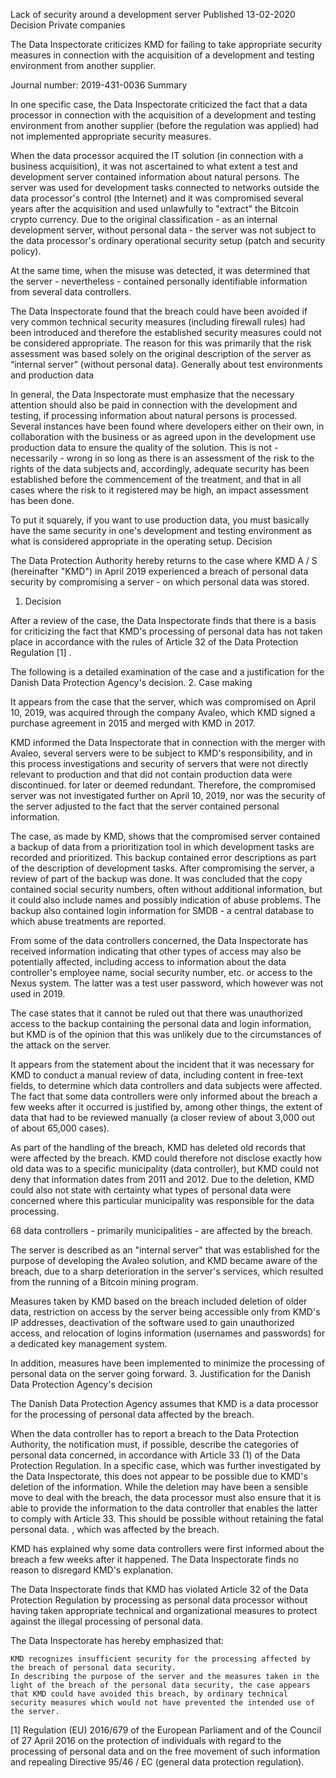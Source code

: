 Lack of security around a development server
Published 13-02-2020
Decision Private companies

The Data Inspectorate criticizes KMD for failing to take appropriate security measures in connection with the acquisition of a development and testing environment from another supplier.

Journal number: 2019-431-0036
Summary

In one specific case, the Data Inspectorate criticized the fact that a data processor in connection with the acquisition of a development and testing environment from another supplier (before the regulation was applied) had not implemented appropriate security measures.

When the data processor acquired the IT solution (in connection with a business acquisition), it was not ascertained to what extent a test and development server contained information about natural persons. The server was used for development tasks connected to networks outside the data processor's control (the Internet) and it was compromised several years after the acquisition and used unlawfully to "extract" the Bitcoin crypto currency. Due to the original classification - as an internal development server, without personal data - the server was not subject to the data processor's ordinary operational security setup (patch and security policy).

At the same time, when the misuse was detected, it was determined that the server - nevertheless - contained personally identifiable information from several data controllers.

The Data Inspectorate found that the breach could have been avoided if very common technical security measures (including firewall rules) had been introduced and therefore the established security measures could not be considered appropriate. The reason for this was primarily that the risk assessment was based solely on the original description of the server as “internal server” (without personal data).
Generally about test environments and production data

In general, the Data Inspectorate must emphasize that the necessary attention should also be paid in connection with the development and testing, if processing information about natural persons is processed. Several instances have been found where developers either on their own, in collaboration with the business or as agreed upon in the development use production data to ensure the quality of the solution. This is not - necessarily - wrong in so long as there is an assessment of the risk to the rights of the data subjects and, accordingly, adequate security has been established before the commencement of the treatment, and that in all cases where the risk to it registered may be high, an impact assessment has been done.

To put it squarely, if you want to use production data, you must basically have the same security in one's development and testing environment as what is considered appropriate in the operating setup.
Decision

The Data Protection Authority hereby returns to the case where KMD A / S (hereinafter "KMD") in April 2019 experienced a breach of personal data security by compromising a server - on which personal data was stored.
1. Decision

After a review of the case, the Data Inspectorate finds that there is a basis for criticizing the fact that KMD's processing of personal data has not taken place in accordance with the rules of Article 32 of the Data Protection Regulation \[1\] .

The following is a detailed examination of the case and a justification for the Danish Data Protection Agency's decision.
2. Case making

It appears from the case that the server, which was compromised on April 10, 2019, was acquired through the company Avaleo, which KMD signed a purchase agreement in 2015 and merged with KMD in 2017.

KMD informed the Data Inspectorate that in connection with the merger with Avaleo, several servers were to be subject to KMD's responsibility, and in this process investigations and security of servers that were not directly relevant to production and that did not contain production data were discontinued. for later or deemed redundant. Therefore, the compromised server was not investigated further on April 10, 2019, nor was the security of the server adjusted to the fact that the server contained personal information.

The case, as made by KMD, shows that the compromised server contained a backup of data from a prioritization tool in which development tasks are recorded and prioritized. This backup contained error descriptions as part of the description of development tasks. After compromising the server, a review of part of the backup was done. It was concluded that the copy contained social security numbers, often without additional information, but it could also include names and possibly indication of abuse problems. The backup also contained login information for SMDB - a central database to which abuse treatments are reported.

From some of the data controllers concerned, the Data Inspectorate has received information indicating that other types of access may also be potentially affected, including access to information about the data controller's employee name, social security number, etc. or access to the Nexus system. The latter was a test user password, which however was not used in 2019.

The case states that it cannot be ruled out that there was unauthorized access to the backup containing the personal data and login information, but KMD is of the opinion that this was unlikely due to the circumstances of the attack on the server.

It appears from the statement about the incident that it was necessary for KMD to conduct a manual review of data, including content in free-text fields, to determine which data controllers and data subjects were affected. The fact that some data controllers were only informed about the breach a few weeks after it occurred is justified by, among other things, the extent of data that had to be reviewed manually (a closer review of about 3,000 out of about 65,000 cases).

As part of the handling of the breach, KMD has deleted old records that were affected by the breach. KMD could therefore not disclose exactly how old data was to a specific municipality (data controller), but KMD could not deny that information dates from 2011 and 2012. Due to the deletion, KMD could also not state with certainty what types of personal data were concerned where this particular municipality was responsible for the data processing.

68 data controllers - primarily municipalities - are affected by the breach.

The server is described as an "internal server" that was established for the purpose of developing the Avaleo solution, and KMD became aware of the breach, due to a sharp deterioration in the server's services, which resulted from the running of a Bitcoin mining program.

Measures taken by KMD based on the breach included deletion of older data, restriction on access by the server being accessible only from KMD's IP addresses, deactivation of the software used to gain unauthorized access, and relocation of logins information (usernames and passwords) for a dedicated key management system.

In addition, measures have been implemented to minimize the processing of personal data on the server going forward.
3. Justification for the Danish Data Protection Agency's decision

The Danish Data Protection Agency assumes that KMD is a data processor for the processing of personal data affected by the breach.

When the data controller has to report a breach to the Data Protection Authority, the notification must, if possible, describe the categories of personal data concerned, in accordance with Article 33 (1) of the Data Protection Regulation. In a specific case, which was further investigated by the Data Inspectorate, this does not appear to be possible due to KMD's deletion of the information. While the deletion may have been a sensible move to deal with the breach, the data processor must also ensure that it is able to provide the information to the data controller that enables the latter to comply with Article 33. This should be possible without retaining the fatal personal data. , which was affected by the breach.

KMD has explained why some data controllers were first informed about the breach a few weeks after it happened. The Data Inspectorate finds no reason to disregard KMD's explanation.

The Data Inspectorate finds that KMD has violated Article 32 of the Data Protection Regulation by processing as personal data processor without having taken appropriate technical and organizational measures to protect against the illegal processing of personal data.

The Data Inspectorate has hereby emphasized that:

    KMD recognizes insufficient security for the processing affected by the breach of personal data security.
    In describing the purpose of the server and the measures taken in the light of the breach of the personal data security, the case appears that KMD could have avoided this breach, by ordinary technical security measures which would not have prevented the intended use of the server. 

\[1\] Regulation (EU) 2016/679 of the European Parliament and of the Council of 27 April 2016 on the protection of individuals with regard to the processing of personal data and on the free movement of such information and repealing Directive 95/46 / EC (general data protection regulation).
